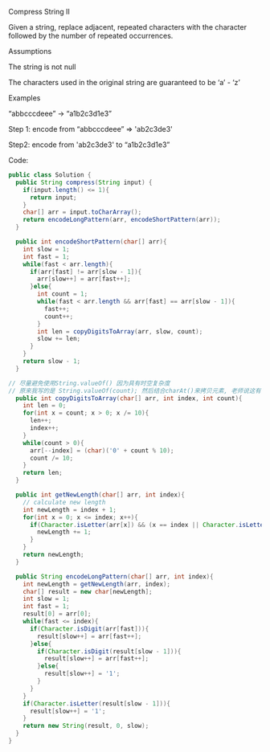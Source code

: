 Compress String II

Given a string, replace adjacent, repeated characters with the character followed by the number of repeated occurrences.

Assumptions

The string is not null

The characters used in the original string are guaranteed to be ‘a’ - ‘z’

Examples

“abbcccdeee” → “a1b2c3d1e3”


Step 1:
encode from “abbcccdeee” => 'ab2c3de3'

Step2:
encode from 'ab2c3de3' to “a1b2c3d1e3”

Code:
```java
public class Solution {
  public String compress(String input) {
    if(input.length() <= 1){
      return input;
    }
    char[] arr = input.toCharArray();
    return encodeLongPattern(arr, encodeShortPattern(arr));
  }

  public int encodeShortPattern(char[] arr){
    int slow = 1;
    int fast = 1;
    while(fast < arr.length){
      if(arr[fast] != arr[slow - 1]){
        arr[slow++] = arr[fast++];
      }else{
        int count = 1;
        while(fast < arr.length && arr[fast] == arr[slow - 1]){
          fast++;
          count++;
        }
        int len = copyDigitsToArray(arr, slow, count);
        slow += len;
      }
    }
    return slow - 1;
  }

// 尽量避免使用String.valueOf() 因为具有时空复杂度 
// 原来我写的是 String.valueOf(count); 然后结合charAt()来拷贝元素, 老师说这有logN的空间复杂度
  public int copyDigitsToArray(char[] arr, int index, int count){
    int len = 0;
    for(int x = count; x > 0; x /= 10){
      len++;
      index++;
    }
    while(count > 0){
      arr[--index] = (char)('0' + count % 10);
      count /= 10;
    }
    return len;
  }

  public int getNewLength(char[] arr, int index){
    // calculate new length
    int newLength = index + 1;
    for(int x = 0; x <= index; x++){
      if(Character.isLetter(arr[x]) && (x == index || Character.isLetter(arr[x + 1]))){
        newLength += 1;
      }
    }
    return newLength;
  }

  public String encodeLongPattern(char[] arr, int index){
    int newLength = getNewLength(arr, index);
    char[] result = new char[newLength];
    int slow = 1;
    int fast = 1;
    result[0] = arr[0];
    while(fast <= index){
      if(Character.isDigit(arr[fast])){
        result[slow++] = arr[fast++];
      }else{
        if(Character.isDigit(result[slow - 1])){
          result[slow++] = arr[fast++];
        }else{
          result[slow++] = '1';
        }
      }
    }
    if(Character.isLetter(result[slow - 1])){
      result[slow++] = '1';
    }
    return new String(result, 0, slow);
  }
}

```